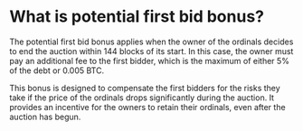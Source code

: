 # What is potential first bid bonus?

The potential first bid bonus applies when the owner of the ordinals decides to end the auction within 144 blocks of its start. In this case, the owner must pay an additional fee to the first bidder, which is the maximum of either 5% of the debt or 0.005 BTC.

This bonus is designed to compensate the first bidders for the risks they take if the price of the ordinals drops significantly during the auction. It provides an incentive for the owners to retain their ordinals, even after the auction has begun.
